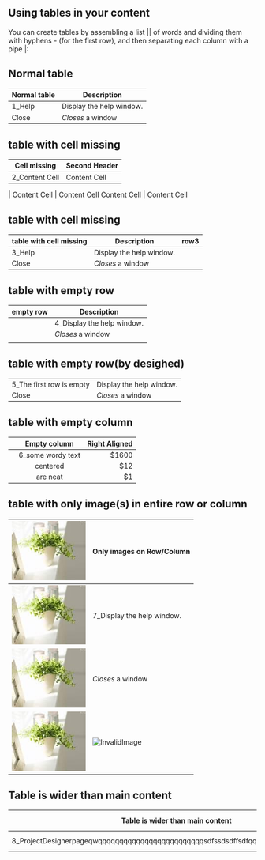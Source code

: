 


Using tables in your content
---
You can create tables by assembling a list || of words and dividing them with hyphens - (for the first row), and then separating each column with a pipe |:

## Normal table
| Normal table | Description          |
| ------------- | ----------- |
| 1_Help      | Display the help window.|
| Close     | _Closes_ a window     |


## table with cell missing
Cell missing  | Second Header
------------- | -------------
2_Content Cell  | Content Cell
  | 
Content Cell  | Content Cell
Content Cell  | Content Cell


## table with cell missing
| table with cell missing | Description          |row3|
| ------------- | ----------- |---------|
| 3_Help      | Display the help window.|
| Close     | _Closes_ a window     |

## table with empty row

| empty row | Description          |
| ------------- | ----------- |
|      | 4_Display the help window.|
|      | _Closes_ a window     |
|      |    |

## table with empty row(by desighed)

|  |           |
| ------------- | ----------- |
| 5_The first row is empty      | Display the help window.|
| Close     | _Closes_ a window     |


## table with empty column

|   | Empty column  | Right Aligned |
| :------------ |:---------------:| -----:|
|       | 6_some wordy text | $1600 |
|       | centered        |   $12 |
|  | are neat        |    $1 |

## table with only image(s) in entire row or column

| ![smile](Images\flower.jpg) | Only images on Row/Column |
| ------------- | ----------- |
| ![smile](Images\flower.jpg)  | 7_Display the help window. |
| ![smile](Images\flower.jpg)  | _Closes_ a window        |
| ![smile](Images\flower.jpg)    | ![InvalidImage](Images\flower.png)   |



## Table is wider than main content
|Table is wider than main content|Related links|Description|
|---------------------|-------------|-----------|
|8_ProjectDesignerpageqwqqqqqqqqqqqqqqqqqqqqqqqqqsdfssdsdffsdfqqqqqqqqqqqqqqqqqqqqqq|Related links|Description|

